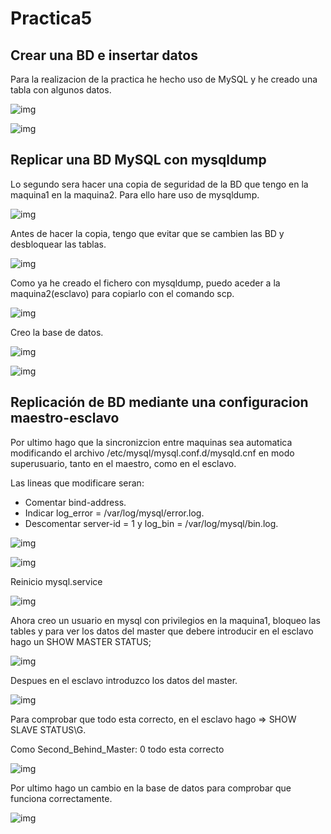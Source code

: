 # Practica5

## Crear una BD e insertar datos

Para la realizacion de la practica he hecho uso de MySQL y he creado una tabla con algunos datos.

![img](https://github.com/FranJPerez/SWAP/blob/master/imagenes/1P5.png)

![img](https://github.com/FranJPerez/SWAP/blob/master/imagenes/2P5.png)

## Replicar una BD MySQL con mysqldump

Lo segundo sera hacer una copia de seguridad de la BD que tengo en la maquina1 en la maquina2\. Para ello hare uso de mysqldump.

![img](https://github.com/FranJPerez/SWAP/blob/master/imagenes/3P5.png)

Antes de hacer la copia, tengo que evitar que se cambien las BD y desbloquear las tablas.

![img](https://github.com/FranJPerez/SWAP/blob/master/imagenes/4P5.png)

Como ya he creado el fichero con mysqldump, puedo aceder a la maquina2(esclavo) para copiarlo con el comando scp.

![img](https://github.com/FranJPerez/SWAP/blob/master/imagenes/5P5.png)

Creo la base de datos.

![img](https://github.com/FranJPerez/SWAP/blob/master/imagenes/6P5.png)

![img](https://github.com/FranJPerez/SWAP/blob/master/imagenes/7P5.png)

## Replicación de BD mediante una configuracion maestro-esclavo

Por ultimo hago que la sincronizcion entre maquinas sea automatica modificando el archivo /etc/mysql/mysql.conf.d/mysqld.cnf en modo superusuario, tanto en el maestro, como en el esclavo.

Las lineas que modificare seran:

- Comentar bind-address.
- Indicar log_error = /var/log/mysql/error.log.
- Descomentar server-id = 1 y log_bin = /var/log/mysql/bin.log.

![img](https://github.com/FranJPerez/SWAP/blob/master/imagenes/8P5.png)

![img](https://github.com/FranJPerez/SWAP/blob/master/imagenes/8.2P5.png)

Reinicio mysql.service

![img](https://github.com/FranJPerez/SWAP/blob/master/imagenes/9P5.png)

Ahora creo un usuario en mysql con privilegios en la maquina1, bloqueo las tables y para ver los datos del master que debere introducir en el esclavo hago un SHOW MASTER STATUS;

![img](https://github.com/FranJPerez/SWAP/blob/master/imagenes/10P5.png)

Despues en el esclavo introduzco los datos del master.

![img](https://github.com/FranJPerez/SWAP/blob/master/imagenes/11P5.png)

Para comprobar que todo esta correcto, en el esclavo hago => SHOW SLAVE STATUS\G.

Como Second_Behind_Master: 0 todo esta correcto

![img](https://github.com/FranJPerez/SWAP/blob/master/imagenes/12P5.png)

Por ultimo hago un cambio en la base de datos para comprobar que funciona correctamente.

![img](https://github.com/FranJPerez/SWAP/blob/master/imagenes/13P5.png)
